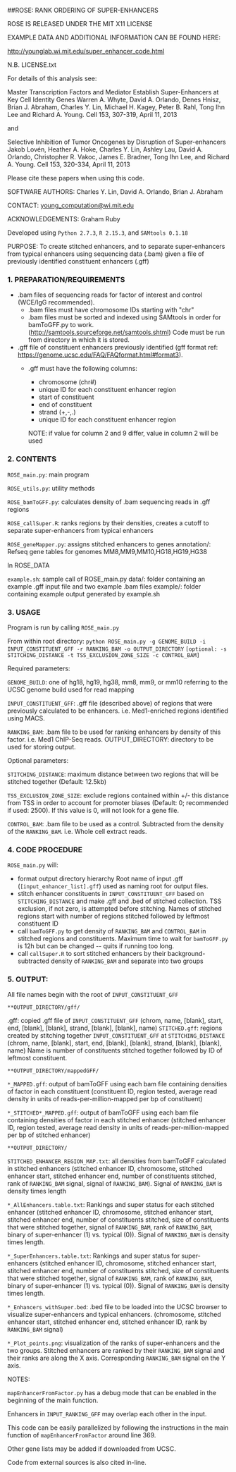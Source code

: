 ##ROSE: RANK ORDERING OF SUPER-ENHANCERS

ROSE IS RELEASED UNDER THE MIT X11 LICENSE

EXAMPLE DATA AND ADDITIONAL INFORMATION CAN BE FOUND HERE:

<http://younglab.wi.mit.edu/super_enhancer_code.html>

N.B. LICENSE.txt

For details of this analysis see:

Master Transcription Factors and Mediator Establish Super-Enhancers at Key Cell Identity Genes 
Warren A. Whyte, David A. Orlando, Denes Hnisz, Brian J. Abraham, Charles Y. Lin, Michael H. Kagey, Peter B. Rahl, Tong Ihn Lee and Richard A. Young. Cell 153, 307-319, April 11, 2013

and

Selective Inhibition of Tumor Oncogenes by Disruption of Super-enhancers 
Jakob Lovén, Heather A. Hoke, Charles Y. Lin, Ashley Lau, David A. Orlando, Christopher R. Vakoc, James E. Bradner, Tong Ihn Lee, and Richard A. Young. Cell 153, 320-334, April 11, 2013

Please cite these papers when using this code.

SOFTWARE AUTHORS: Charles Y. Lin, David A. Orlando, Brian J. Abraham

CONTACT: young_computation@wi.mit.edu 

ACKNOWLEDGEMENTS: Graham Ruby

Developed using `Python 2.7.3`, `R 2.15.3`, and `SAMtools 0.1.18`

PURPOSE: To create stitched enhancers, and to separate super-enhancers from typical enhancers using sequencing data (.bam) given a file of previously identified constituent enhancers (.gff)

### 1. PREPARATION/REQUIREMENTS

* .bam files of sequencing reads for factor of interest and control (WCE/IgG recommended).
	* .bam files must have chromosome IDs starting with "chr"
	* .bam files must be sorted and indexed using SAMtools in order for bamToGFF.py to work. (<http://samtools.sourceforge.net/samtools.shtml>)
Code must be run from directory in which it is stored.
* .gff file of constituent enhancers previously identified (gff format ref: <https://genome.ucsc.edu/FAQ/FAQformat.html#format3>).
	* .gff must have the following columns:
		* chromosome (chr#)
		* unique ID for each constituent enhancer region
		* start of constituent
		* end of constituent
		* strand (+,-,.)
		* unique ID for each constituent enhancer region
		
		NOTE: if value for column 2 and 9 differ, value in column 2 will be used

### 2. CONTENTS

`ROSE_main.py`: main program

`ROSE_utils.py`: utility methods

`ROSE_bamToGFF.py`: calculates density of .bam sequencing reads in .gff regions

`ROSE_callSuper.R`: ranks regions by their densities, creates a cutoff to separate super-enhancers from typical enhancers

`ROSE_geneMapper.py`: assigns stitched enhancers to genes
annotation/: Refseq gene tables for genomes MM8,MM9,MM10,HG18,HG19,HG38

In ROSE_DATA

`example.sh`: sample call of ROSE_main.py
data/: folder containing an example .gff input file and two example .bam files
example/: folder containing example output generated by example.sh

### 3. USAGE

Program is run by calling `ROSE_main.py`

From within root directory: 
`python ROSE_main.py -g GENOME_BUILD -i INPUT_CONSTITUENT_GFF -r RANKING_BAM -o OUTPUT_DIRECTORY`
`[optional: -s STITCHING_DISTANCE -t TSS_EXCLUSION_ZONE_SIZE -c CONTROL_BAM]`

Required parameters:

`GENOME_BUILD`: one of hg18, hg19, hg38, mm8, mm9, or mm10 referring to the UCSC genome build used for read mapping

`INPUT_CONSTITUENT_GFF`: .gff file (described above) of regions that were previously calculated to be enhancers. i.e. Med1-enriched regions identified using MACS.

`RANKING_BAM`: .bam file to be used for ranking enhancers by density of this factor. i.e. Med1 ChIP-Seq reads.
OUTPUT_DIRECTORY: directory to be used for storing output.

Optional parameters:

`STITCHING_DISTANCE`: maximum distance between two regions that will be stitched together (Default: 12.5kb)

`TSS_EXCLUSION_ZONE_SIZE`: exclude regions contained within +/- this distance from TSS in order to account for promoter biases (Default: 0; recommended if used: 2500). If this value is 0, will not look for a gene file.

`CONTROL_BAM`: .bam file to be used as a control. Subtracted from the density of the `RANKING_BAM`. i.e. Whole cell extract reads.

### 4. CODE PROCEDURE

`ROSE_main.py` will:

- format output directory hierarchy
Root name of input .gff (`[input_enhancer_list].gff`) used as naming root for output files.
- stitch enhancer constituents in `INPUT_CONSTITUENT_GFF` based on `STITCHING_DISTANCE` and make .gff and .bed of stitched collection. TSS exclusion, if not zero, is attempted before stitching. Names of stitched regions start with number of regions stitched followed by leftmost constituent ID
- call `bamToGFF.py` to get density of `RANKING_BAM` and `CONTROL_BAM` in stitched regions and constituents.
Maximum time to wait for `bamToGFF.py` is 12h but can be changed -- quits if running too long.
- call `callSuper.R` to sort stitched enhancers by their background-subtracted density of `RANKING_BAM` and separate into two groups

### 5. OUTPUT:

All file names begin with the root of `INPUT_CONSTITUENT_GFF`

`**OUTPUT_DIRECTORY/gff/`

.gff: copied .gff file of `INPUT_CONSTITUENT_GFF` 
(chrom, name, [blank], start, end, [blank], [blank], strand, [blank], [blank], name)
`STITCHED.gff`: regions created by stitching together `INPUT_CONSTITUENT_GFF` at `STITCHING_DISTANCE`
(chrom, name, [blank], start, end, [blank], [blank], strand, [blank], [blank], name) Name is number of constituents stitched together followed by ID of leftmost constituent.

`**OUTPUT_DIRECTORY/mappedGFF/`

`*_MAPPED.gff`: output of bamToGFF using each bam file containing densities of factor in each constituent
(constituent ID, region tested, average read density in units of reads-per-million-mapped per bp of constituent)

`*_STITCHED*_MAPPED.gff`: output of bamToGFF using each bam file containing densities of factor in each stitched enhancer (stitched enhancer ID, region tested, average read density in units of reads-per-million-mapped per bp of stitched enhancer)

`**OUTPUT_DIRECTORY/`

`STITCHED_ENHANCER_REGION_MAP.txt`: all densities from bamToGFF calculated in stitched enhancers 
(stitched enhancer ID, chromosome, stitched enhancer start, stitched enhancer end, number of constituents stitched, rank of `RANKING_BAM` signal, signal of `RANKING_BAM`). Signal of `RANKING_BAM` is density times length

`*_AllEnhancers.table.txt`: Rankings and super status for each stitched enhancer
(stitched enhancer ID, chromosome, stitched enhancer start, stitched enhancer end, number of constituents stitched, size of constituents that were stitched together, signal of `RANKING_BAM`, rank of `RANKING_BAM`, binary of super-enhancer (1) vs. typical (0)). Signal of `RANKING_BAM` is density times length.

`*_SuperEnhancers.table.txt`: Rankings and super status for super-enhancers 
(stitched enhancer ID, chromosome, stitched enhancer start, stitched enhancer end, number of constituents stitched, size of constituents that were stitched together, signal of `RANKING_BAM`, rank of `RANKING_BAM`, binary of super-enhancer (1) vs. typical (0)). Signal of `RANKING_BAM` is density times length.

`*_Enhancers_withSuper.bed`: .bed file to be loaded into the UCSC browser to visualize super-enhancers and typical enhancers.
(chromosome, stitched enhancer start, stitched enhancer end, stitched enhancer ID, rank by `RANKING_BAM` signal)

`*_Plot_points.png`: visualization of the ranks of super-enhancers and the two groups. Stitched enhancers are ranked by their `RANKING_BAM` signal and their ranks are along the X axis. Corresponding `RANKING_BAM` signal on the Y axis.

NOTES:

`mapEnhancerFromFactor.py` has a debug mode that can be enabled in the beginning of the main function.

Enhancers in `INPUT_RANKING_GFF` may overlap each other in the input.

This code can be easily parallelized by following the instructions in the main function of `mapEnhancerFromFactor` around line 369.

Other gene lists may be added if downloaded from UCSC.

Code from external sources is also cited in-line.
